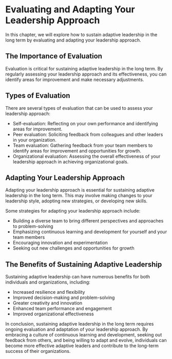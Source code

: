 # Evaluating and Adapting Your Leadership Approach

In this chapter, we will explore how to sustain adaptive leadership in the long term by evaluating and adapting your leadership approach.

The Importance of Evaluation
----------------------------

Evaluation is critical for sustaining adaptive leadership in the long term. By regularly assessing your leadership approach and its effectiveness, you can identify areas for improvement and make necessary adjustments.

Types of Evaluation
-------------------

There are several types of evaluation that can be used to assess your leadership approach:

* Self-evaluation: Reflecting on your own performance and identifying areas for improvement.
* Peer evaluation: Soliciting feedback from colleagues and other leaders in your organization.
* Team evaluation: Gathering feedback from your team members to identify areas for improvement and opportunities for growth.
* Organizational evaluation: Assessing the overall effectiveness of your leadership approach in achieving organizational goals.

Adapting Your Leadership Approach
---------------------------------

Adapting your leadership approach is essential for sustaining adaptive leadership in the long term. This may involve making changes to your leadership style, adopting new strategies, or developing new skills.

Some strategies for adapting your leadership approach include:

* Building a diverse team to bring different perspectives and approaches to problem-solving
* Emphasizing continuous learning and development for yourself and your team members
* Encouraging innovation and experimentation
* Seeking out new challenges and opportunities for growth

The Benefits of Sustaining Adaptive Leadership
----------------------------------------------

Sustaining adaptive leadership can have numerous benefits for both individuals and organizations, including:

* Increased resilience and flexibility
* Improved decision-making and problem-solving
* Greater creativity and innovation
* Enhanced team performance and engagement
* Improved organizational effectiveness

In conclusion, sustaining adaptive leadership in the long term requires ongoing evaluation and adaptation of your leadership approach. By embracing a culture of continuous learning and development, seeking out feedback from others, and being willing to adapt and evolve, individuals can become more effective adaptive leaders and contribute to the long-term success of their organizations.
